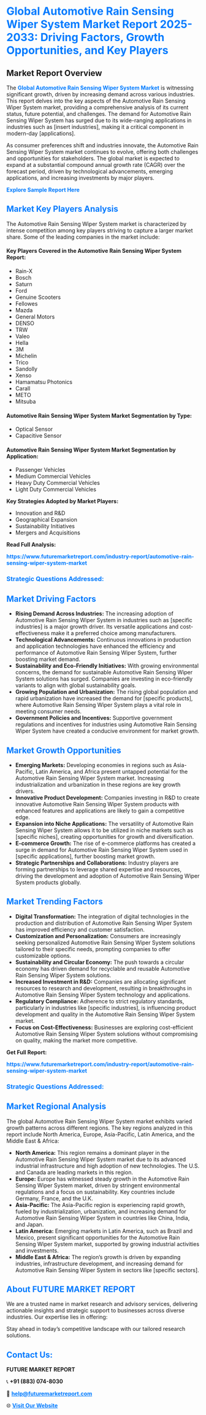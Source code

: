 <h1 style="color: #007BFF;">Global Automotive Rain Sensing Wiper System Market Report 2025-2033: Driving Factors, Growth Opportunities, and Key Players</h1>

<section id="overview">
<h2>Market Report Overview</h2>
<p>The <a href="https://www.futuremarketreport.com/industry-report/automotive-rain-sensing-wiper-system-market" style="color: #007BFF; text-decoration: none;"><strong>Global Automotive Rain Sensing Wiper System Market</strong></a> is witnessing significant growth, driven by increasing demand across various industries. This report delves into the key aspects of the Automotive Rain Sensing Wiper System market, providing a comprehensive analysis of its current status, future potential, and challenges. The demand for Automotive Rain Sensing Wiper System has surged due to its wide-ranging applications in industries such as [insert industries], making it a critical component in modern-day [applications].</p>
<p>As consumer preferences shift and industries innovate, the Automotive Rain Sensing Wiper System market continues to evolve, offering both challenges and opportunities for stakeholders. The global market is expected to expand at a substantial compound annual growth rate (CAGR) over the forecast period, driven by technological advancements, emerging applications, and increasing investments by major players.</p>
</section>

<section id="overview">
<p><a href="https://www.futuremarketreport.com/request-sample/reportId=60507" style="color: #007BFF; text-decoration: none;"><strong>Explore Sample Report Here</strong></a></p>
</section>

<section id="key-players">
<h2 style="color: #007BFF;">Market Key Players Analysis</h2>
<p>The Automotive Rain Sensing Wiper System market is characterized by intense competition among key players striving to capture a larger market share. Some of the leading companies in the market include:</p>
<h4>Key Players Covered in the Automotive Rain Sensing Wiper System Report:</h4>
<ul><li>Rain-X</li><li>Bosch</li><li>Saturn</li><li>Ford</li><li>Genuine Scooters</li><li>Fellowes</li><li>Mazda</li><li>General Motors</li><li>DENSO</li><li>TRW</li><li>Valeo</li><li>Hella</li><li>3M</li><li>Michelin</li><li>Trico</li><li>Sandolly</li><li>Xenso</li><li>Hamamatsu Photonics</li><li>Carall</li><li>METO</li><li>Mitsuba</li></ul>
<h4>Automotive Rain Sensing Wiper System Market Segmentation by Type:</h4>
<ul><li>Optical Sensor</li><li>Capacitive Sensor</li></ul>

<h4>Automotive Rain Sensing Wiper System Market Segmentation by Application:</h4>
<ul><li>Passenger Vehicles</li><li>Medium Commercial Vehicles</li><li>Heavy Duty Commercial Vehicles</li><li>Light Duty Commercial Vehicles</li></ul>
<p><strong>Key Strategies Adopted by Market Players:</strong></p>
<ul>
<li>Innovation and R&D</li>
<li>Geographical Expansion</li>
<li>Sustainability Initiatives</li>
<li>Mergers and Acquisitions</li>
</ul>
</section>

<section>
<p><strong>Read Full Analysis: </strong></p><a href="https://www.futuremarketreport.com/industry-report/automotive-rain-sensing-wiper-system-market" style="color: #007BFF; text-decoration: none;"><strong>https://www.futuremarketreport.com/industry-report/automotive-rain-sensing-wiper-system-market</strong></a>
<h3 style="color: #007BFF;">Strategic Questions Addressed:</h3>
</section>

<section id="driving-factors">
<h2 style="color: #007BFF;">Market Driving Factors</h2>
<ul>
<li><strong>Rising Demand Across Industries:</strong> The increasing adoption of Automotive Rain Sensing Wiper System in industries such as [specific industries] is a major growth driver. Its versatile applications and cost-effectiveness make it a preferred choice among manufacturers.</li>
<li><strong>Technological Advancements:</strong> Continuous innovations in production and application technologies have enhanced the efficiency and performance of Automotive Rain Sensing Wiper System, further boosting market demand.</li>
<li><strong>Sustainability and Eco-Friendly Initiatives:</strong> With growing environmental concerns, the demand for sustainable Automotive Rain Sensing Wiper System solutions has surged. Companies are investing in eco-friendly variants to align with global sustainability goals.</li>
<li><strong>Growing Population and Urbanization:</strong> The rising global population and rapid urbanization have increased the demand for [specific products], where Automotive Rain Sensing Wiper System plays a vital role in meeting consumer needs.</li>
<li><strong>Government Policies and Incentives:</strong> Supportive government regulations and incentives for industries using Automotive Rain Sensing Wiper System have created a conducive environment for market growth.</li>
</ul>
</section>

<section id="growth-opportunities">
<h2 style="color: #007BFF;">Market Growth Opportunities</h2>
<ul>
<li><strong>Emerging Markets:</strong> Developing economies in regions such as Asia-Pacific, Latin America, and Africa present untapped potential for the Automotive Rain Sensing Wiper System market. Increasing industrialization and urbanization in these regions are key growth drivers.</li>
<li><strong>Innovative Product Development:</strong> Companies investing in R&D to create innovative Automotive Rain Sensing Wiper System products with enhanced features and applications are likely to gain a competitive edge.</li>
<li><strong>Expansion into Niche Applications:</strong> The versatility of Automotive Rain Sensing Wiper System allows it to be utilized in niche markets such as [specific niches], creating opportunities for growth and diversification.</li>
<li><strong>E-commerce Growth:</strong> The rise of e-commerce platforms has created a surge in demand for Automotive Rain Sensing Wiper System used in [specific applications], further boosting market growth.</li>
<li><strong>Strategic Partnerships and Collaborations:</strong> Industry players are forming partnerships to leverage shared expertise and resources, driving the development and adoption of Automotive Rain Sensing Wiper System products globally.</li>
</ul>
</section>

<section id="trending-factors">
<h2 style="color: #007BFF;">Market Trending Factors</h2>
<ul>
<li><strong>Digital Transformation:</strong> The integration of digital technologies in the production and distribution of Automotive Rain Sensing Wiper System has improved efficiency and customer satisfaction.</li>
<li><strong>Customization and Personalization:</strong> Consumers are increasingly seeking personalized Automotive Rain Sensing Wiper System solutions tailored to their specific needs, prompting companies to offer customizable options.</li>
<li><strong>Sustainability and Circular Economy:</strong> The push towards a circular economy has driven demand for recyclable and reusable Automotive Rain Sensing Wiper System solutions.</li>
<li><strong>Increased Investment in R&D:</strong> Companies are allocating significant resources to research and development, resulting in breakthroughs in Automotive Rain Sensing Wiper System technology and applications.</li>
<li><strong>Regulatory Compliance:</strong> Adherence to strict regulatory standards, particularly in industries like [specific industries], is influencing product development and quality in the Automotive Rain Sensing Wiper System market.</li>
<li><strong>Focus on Cost-Effectiveness:</strong> Businesses are exploring cost-efficient Automotive Rain Sensing Wiper System solutions without compromising on quality, making the market more competitive.</li>
</ul>
</section>

<section>
<p><strong>Get Full Report: </strong></p><a href="https://www.futuremarketreport.com/industry-report/automotive-rain-sensing-wiper-system-market" style="color: #007BFF; text-decoration: none;"><strong>https://www.futuremarketreport.com/industry-report/automotive-rain-sensing-wiper-system-market</strong></a>
<h3 style="color: #007BFF;">Strategic Questions Addressed:</h3>
</section>


<section id="regional-analysis">
<h2 style="color: #007BFF;">Market Regional Analysis</h2>
<p>The global Automotive Rain Sensing Wiper System market exhibits varied growth patterns across different regions. The key regions analyzed in this report include North America, Europe, Asia-Pacific, Latin America, and the Middle East & Africa:</p>
<ul>
<li><strong>North America:</strong> This region remains a dominant player in the Automotive Rain Sensing Wiper System market due to its advanced industrial infrastructure and high adoption of new technologies. The U.S. and Canada are leading markets in this region.</li>
<li><strong>Europe:</strong> Europe has witnessed steady growth in the Automotive Rain Sensing Wiper System market, driven by stringent environmental regulations and a focus on sustainability. Key countries include Germany, France, and the U.K.</li>
<li><strong>Asia-Pacific:</strong> The Asia-Pacific region is experiencing rapid growth, fueled by industrialization, urbanization, and increasing demand for Automotive Rain Sensing Wiper System in countries like China, India, and Japan.</li>
<li><strong>Latin America:</strong> Emerging markets in Latin America, such as Brazil and Mexico, present significant opportunities for the Automotive Rain Sensing Wiper System market, supported by growing industrial activities and investments.</li>
<li><strong>Middle East & Africa:</strong> The region’s growth is driven by expanding industries, infrastructure development, and increasing demand for Automotive Rain Sensing Wiper System in sectors like [specific sectors].</li>
</ul>
</section>

<footer>
<h2 style="color: #007BFF;">About FUTURE MARKET REPORT</h2>
<p>We are a trusted name in market research and advisory services, delivering actionable insights and strategic support to businesses across diverse industries. Our expertise lies in offering:</p>

<p>Stay ahead in today’s competitive landscape with our tailored research solutions.</p>

<h2 style="color: #007BFF;">Contact Us:</h2>
<p><strong>FUTURE MARKET REPORT</strong></p>
<p>📞 <strong>+91 (883) 074-8030</strong></p>
<p>📧 <strong><a href="mailto:help@futuremarketreport.com" style="color: #007BFF;">help@futuremarketreport.com</a></strong></p>
<p>🌐 <strong><a href="https://www.futuremarketreport.com/" style="color: #007BFF;">Visit Our Website</a></strong></p>
</footer>